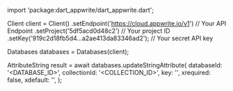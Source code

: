 import 'package:dart_appwrite/dart_appwrite.dart';

Client client = Client()
    .setEndpoint('https://cloud.appwrite.io/v1') // Your API Endpoint
    .setProject('5df5acd0d48c2') // Your project ID
    .setKey('919c2d18fb5d4...a2ae413da83346ad2'); // Your secret API key

Databases databases = Databases(client);

AttributeString result = await databases.updateStringAttribute(
    databaseId: '<DATABASE_ID>',
    collectionId: '<COLLECTION_ID>',
    key: '',
    xrequired: false,
    xdefault: '<DEFAULT>',
);
